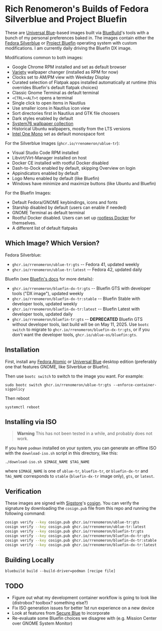 # Rich Renomeron's Builds of Fedora Silverblue and Project Bluefin

These are [Universal Blue](https://universal-blue.org)-based images built via
[BlueBuild](https://bulue-build.org)'s tools with a bunch of my personal preferences baked in.
The images contain either the [Fedora Silverblue](https://silverblue.fedoraproject.org) or 
[Project Bluefin](https://projectbluefin.io) operating
system with custom modifications.  I am currently daily driving the Bluefin DX image.

Modifications common to both images:

- Google Chrome RPM installed and set as default browser
- [Variety](https://peterlevi.com/variety/) wallpaper changer (installed as RPM for now)
- Clocks set to AM/PM view with Weekday Display
- Curated selection of Flatpak apps installed automatically at runtime (this overrides Bluefin's
  default flatpak choices)
- Classic Gnome Terminal as default terminal
- ``<CTRL><ALT>t`` opens a terminal
- Single click to open items in Nautilus
- Use smaller icons in Nautilus icon view
- Sort directories first in Nautilus and GTK file choosers
- Dark styles enabled by default
- [System76 wallpaper collection](https://system76.com/merch/desktop-wallpapers)
- Historical Ubuntu wallpapers, mostly from the LTS versions
- [Intel One Mono](https://www.intel.com/content/www/us/en/company-overview/one-monospace-font.html) set as default monospace font

For the Silverblue Images (``ghcr.io/rrenomeron/ublue-tr``):

- Visual Studio Code RPM installed
- Libvirt/Virt-Manager installed on host
- Docker CE installed with rootful Docker disabled
- Dash-to-Dock enabled by default, skipping Overview on login
- Appindicators enabled by default
- Logo Menu enabled by default (like Bluefin)
- Windows have minimize and maximize buttons (like Ubuntu and Bluefin)

For the Bluefin Images: 

- Default Fedora/GNOME keybindings, icons and fonts
- Starship disabled by default (users can enable if needed)
- GNOME Terminal as default terminal
- Rootful Docker disabled.  Users can set up 
  [rootless Docker](https://docs.docker.com/engine/security/rootless/) for themselves.
- A different list of default flatpaks

## Which Image? Which Version?

Fedora Silverblue:

- ``ghcr.io/rrenomeron/ublue-tr:gts`` -- Fedora 41, updated weekly
- ``ghcr.io/rrenomeron/ublue-tr:latest`` -- Fedora 42, updated daily

Bluefin (see 
[Bluefin's docs](https://docs.projectbluefin.io/administration#upgrades-and-throttle-settings)
for more details):

- ``ghcr.io/rrenomeron/bluefin-dx-tr:gts`` -- Bluefin GTS with developer tools ("DX image"),
  updated weekly
- ``ghcr.io/rrenomeron/bluefin-dx-tr:stable`` -- Bluefin Stable with developer tools, updated
  weekly
- ``ghcr.io/rrenomeron/bluefin-dx-tr:latest`` -- Bluefin Latest with developer tools, updated
  daily
- ``ghcr.io/rrenomeron/bluefin-tr:gts`` -- **DEPRECATED** Bluefin GTS without developer tools, last
  build will be on May 11, 2025.  Use ``bootc switch`` to migrate to
  ``ghcr.io/rrenomeron/bluefin-dx-tr:gts``, or if you don't want the developer tools, ``ghcr.io/ublue-os/bluefin:gts``.

## Installation

First, install any [Fedora Atomic](https://fedoraproject.org/atomic-desktops/) or
[Universal Blue](https://universal-blue.org) desktop edition (preferably one that features
GNOME, like Silverblue or Bluefin).

Then use ``bootc switch`` to switch to the image you want.  For example:
```
sudo bootc switch ghcr.io/rrenomeron/ublue-tr:gts --enforce-container-sigpolicy
```
Then reboot

```
systemctl reboot
```

## Installing via ISO

> **Warning**
> This has not been tested in a while, and probably does not work.

If you have ``podman`` installed on your system, you can generate an offline ISO with the
``download-iso.sh`` script in this directory, like this:
```
./download-iso.sh $IMAGE_NAME $TAG_NAME
```
where ``$IMAGE_NAME`` is one of ``ublue-tr``, ``bluefin-tr``, or ``bluefin-dx-tr`` and
``TAG_NAME`` corresponds to ``stable`` (``bluefin-dx-tr`` image only), ``gts``, or ``latest``.

## Verification

These images are signed with [Sigstore](https://www.sigstore.dev/)'s
[cosign](https://github.com/sigstore/cosign). You can verify the signature by downloading the
`cosign.pub` file from this repo and running the following command:

```bash
cosign verify --key cosign.pub ghcr.io/rrenomeron/ublue-tr:gts
cosign verify --key cosign.pub ghcr.io/rrenomeron/ublue-tr:latest
cosign verify --key cosign.pub ghcr.io/rrenomeron/bluefin-tr:gts
cosign verify --key cosign.pub ghcr.io/rrenomeron/bluefin-dx-tr:gts
cosign verify --key cosign.pub ghcr.io/rrenomeron/bluefin-dx-tr:stable
cosign verify --key cosign.pub ghcr.io/rrenomeron/bluefin-dx-tr:latest
```
## Building Locally

```
bluebuild build --build-driver=podman [recipe file]
```
## TODO

- Figure out what my development container workflow is going to look like (distrobox? toolbox?
  something else?)
- Fix ISO generation issues for better 1st run experience on a new device
- Look at features from [Secure Blue](https://github.com/secureblue/secureblue) to incorporate
- Re-evaluate some Bluefin choices we disagree with (e.g. Mission Center over GNOME
  System Monitor)



